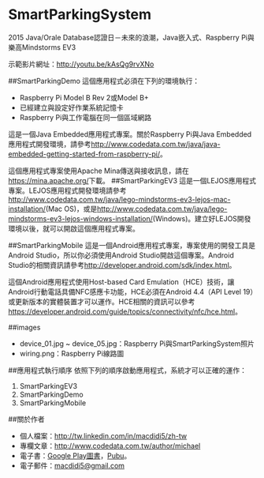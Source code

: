 # SmartParkingSystem
2015 Java/Orale Database認證日－未來的浪潮，Java嵌入式、Raspberry Pi與樂高Mindstorms EV3

示範影片網址：<a href="http://youtu.be/kAsQg9rvXNo">http://youtu.be/kAsQg9rvXNo</a>

##SmartParkingDemo
這個應用程式必須在下列的環境執行：

* Raspberry Pi Model B Rev 2或Model B+
* 已經建立與設定好作業系統記憶卡
* Raspberry Pi與工作電腦在同一個區域網路

這是一個Java Embedded應用程式專案。關於Raspberry Pi與Java Embedded應用程式開發環境，請參考<a href="http://www.codedata.com.tw/java/java-embedded-getting-started-from-raspberry-pi/" target="_blank">http://www.codedata.com.tw/java/java-embedded-getting-started-from-raspberry-pi/</a>。

這個應用程式專案使用Apache Mina傳送與接收訊息，請在<a href="https://mina.apache.org/" target="_blank">https://mina.apache.org/</a>下載。
##SmartParkingEV3
這是一個LEJOS應用程式專案。LEJOS應用程式開發環境請參考<a href="http://www.codedata.com.tw/java/lego-mindstorms-ev3-lejos-mac-installation/" target="_blank">http://www.codedata.com.tw/java/lego-mindstorms-ev3-lejos-mac-installation/</a>(Mac OS)，或是<a href="http://www.codedata.com.tw/java/lego-mindstorms-ev3-lejos-windows-installation/" target="_blank">http://www.codedata.com.tw/java/lego-mindstorms-ev3-lejos-windows-installation/</a>(Windows)。建立好LEJOS開發環境以後，就可以開啟這個應用程式專案。

##SmartParkingMobile
這是一個Android應用程式專案，專案使用的開發工具是Android Studio，所以你必須使用Android Studio開啟這個專案。Android Studio的相關資訊請參考<a href="http://developer.android.com/sdk/index.html" target="_blank">http://developer.android.com/sdk/index.html</a>。

這個Android應用程式使用Host-based Card Emulation（HCE）技術，讓Android行動電話具備NFC感應卡功能，HCE必須在Android 4.4（API Level 19）或更新版本的實體裝置才可以運作。HCE相關的資訊可以參考<a href="https://developer.android.com/guide/topics/connectivity/nfc/hce.html">https://developer.android.com/guide/topics/connectivity/nfc/hce.html</a>。

##images
* device_01.jpg ~ device_05.jpg：Raspberry Pi與SmartParkingSystem照片
* wiring.png：Raspberry Pi線路圖

##應用程式執行順序
依照下列的順序啟動應用程式，系統才可以正確的運作：

1. SmartParkingEV3
2. SmartParkingDemo
3. SmartParkingMobile

##關於作者
* 個人檔案：<a href="http://tw.linkedin.com/in/macdidi5/zh-tw" target="_blank">http://tw.linkedin.com/in/macdidi5/zh-tw</a>
* 專欄文章：<a href="http://www.codedata.com.tw/author/michael" target="_blank">http://www.codedata.com.tw/author/michael</a>
* 電子書：<a href="https://play.google.com/store/books/author?id=%E5%BC%B5%E7%9B%8A%E8%A3%95">Google Play圖書</a>，<a href="http://www.pubu.com.tw/store/1023024">Pubu</a>。
* 電子郵件：macdidi5@gmail.com
